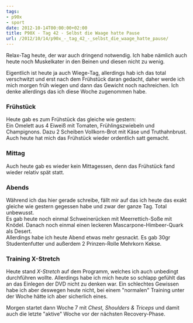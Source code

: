 ```yaml
---
tags:
- p90x
- sport
date: 2012-10-14T00:00:00+02:00
title: P90X - Tag 42 - Selbst die Waage hatte Pause
url: /2012/10/14/p90x_-_tag_42_-_selbst_die_waage_hatte_pause/
---
```


Relax-Tag heute, der war auch dringend notwendig. Ich habe nämlich auch heute noch Muskelkater in den Beinen und diesen nicht zu wenig.

Eigentlich ist heute ja auch Wiege-Tag, allerdings hab ich das total verschwitzt und erst nach dem Frühstück daran gedacht, daher werde ich mich morgen früh wiegen und dann das Gewicht noch nachreichen. Ich denke allerdings das ich diese Woche zugenommen habe.

### Frühstück
Heute gab es zum Frühstück das gleiche wie gestern:   
Ein Omelett aus 4 Eiweiß mit Tomaten, Frühlingszwiebeln und Champignons. Dazu 2 Scheiben Vollkorn-Brot mit Käse und Truthahnbrust.   
Auch heute hat mich das Frühstück wieder ordentlich satt gemacht.

### Mittag
Auch heute gab es wieder kein Mittagessen, denn das Frühstück fand wieder relativ spät statt.

### Abends
Während ich das hier gerade schreibe, fällt mir auf das ich heute das exakt gleiche wie gestern gegessen habe und zwar der ganze Tag. Total unbewusst.   
Es gab heute noch einmal Schweinerücken mit Meerrettich-Soße mit Knödel. Danach noch einmal einen leckeren Mascarpone-Himbeer-Quark als Desert.   
Allerdings habe ich heute Abend etwas mehr gesnackt. Es gab 30gr Studentenfutter und außerdem 2 Prinzen-Rolle Mehrkorn Kekse.

### Training X-Stretch
Heute stand _X-Stretch_ auf dem Programm, welches ich auch unbedingt durchführen wollte. Allerdings habe ich mich heute so schlapp gefühlt das an das Einlegen der DVD nicht zu denken war. Ein schlechtes Gewissen habe ich aber deswegen heute nicht, bei einem "normalen" Training unter der Woche hätte ich aber sicherlich eines.

Morgen startet dann Woche 7 mit _Chest, Shoulders & Triceps_ und damit auch die letzte "aktive" Woche vor der nächsten Recovery-Phase.
